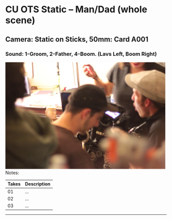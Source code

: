 # CU OTS Static – Man/Dad (whole scene)

## Camera: Static on Sticks, 50mm: Card A001

### Sound: 1-Groom, 2-Father, 4-Boom. (Lavs Left, Boom Right)

![GeneralPhoto][]
Notes: 

| Takes | Description |
|:---|:----|
| 01 | ... |
| 02 | ... |
| 03 | ... |

----


[GeneralPhoto]:  /images/3Ci.JPG